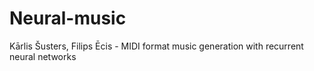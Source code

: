 # Neural-music
Kārlis Šusters, Filips Ēcis - MIDI format music generation with recurrent neural networks

